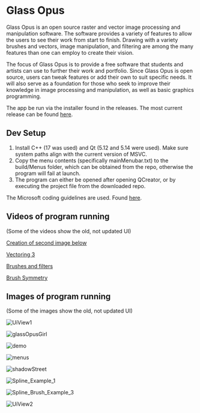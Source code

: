 # Glass Opus

Glass Opus is an open source raster and vector image processing and manipulation software. The software provides a variety of features to allow the users to see their work from start to finish. Drawing with a variety brushes and vectors, image manipulation, and filtering are among the many features than one can employ to create their vision.

The focus of Glass Opus is to provide a free software that students and artists can use to further their work and portfolio. Since Glass Opus is open source, users can tweak features or add their own to suit specific needs. It will also serve as a foundation for those who seek to improve their knowledge in image processing and manipulation, as well as basic graphics programming.

The app be run via the installer found in the releases. The most current release can be found [here](https://github.com/Geist-of-the-Automaton/GlassOpus/releases/tag/1.0).

## Dev Setup

1. Install C++ (17 was used) and Qt (5.12 and 5.14 were used). Make sure system paths align with the current version of MSVC.
2. Copy the menu contents (specifically mainMenubar.txt) to the build/Menus folder, which can be obtained from the repo, otherwise the program will fail at launch.
3. The program can either be opened after opening QCreator, or by executing the project file from the downloaded repo.

The Microsoft coding guidelines are used. Found [here](https://www.cise.ufl.edu/~mschneid/Research/C++%20Programming%20Style%20Guidelines.htm).

## Videos of program running
(Some of the videos show the old, not updated UI)

[Creation of second image below](https://youtu.be/XCe56i6esuc)

[Vectoring 3](https://youtu.be/YO4rZiHFvdQ)

[Brushes and filters](https://youtu.be/wA5ZYv1swbU)

[Brush Symmetry](https://www.youtube.com/watch?v=dAo17hEiGo0)

<!--[Vectoring 2](https://youtu.be/p1WU3VXfM3Y)-->

## Images of program running
(Some of the images show the old, not updated UI)

![UiView1](https://user-images.githubusercontent.com/44931507/175762431-2e0c5d52-c30c-4882-8871-96f23aa68ad1.png)

![glassOpusGirl](https://user-images.githubusercontent.com/44931507/116170700-4f15b680-a6d5-11eb-851d-850b10630e07.png)

![demo](https://user-images.githubusercontent.com/44931507/116170714-54730100-a6d5-11eb-87f5-9ba522397bc3.png)

![menus](https://user-images.githubusercontent.com/44931507/175788824-37b0a479-1dbd-4e4e-8742-e2dbd231eb74.png)
<!--![Icon_View](https://user-images.githubusercontent.com/44931507/109450387-c3571500-7a18-11eb-9ebe-5ec7456ffaed.png)-->

![shadowStreet](https://user-images.githubusercontent.com/44931507/116170747-605ec300-a6d5-11eb-832d-2af2a5faf98c.png)

![Spline_Example_1](https://user-images.githubusercontent.com/44931507/109450396-cb16b980-7a18-11eb-8ec9-137f5bc2f685.png)

<!--![Spline_Brush_Example_1](https://user-images.githubusercontent.com/44931507/109450419-d669e500-7a18-11eb-9f5e-c339581bfaa5.png)-->

<!--![Spline_Brush_Example_2](https://user-images.githubusercontent.com/44931507/109450432-dbc72f80-7a18-11eb-84c6-f2a0b3ed0945.png)-->

![Spline_Brush_Example_3](https://user-images.githubusercontent.com/44931507/109450440-dec22000-7a18-11eb-9de4-7f6569bb464c.png)

![UiView2](https://user-images.githubusercontent.com/44931507/175762495-ded825d4-ef83-48d3-b896-7427ca21b58a.PNG)



